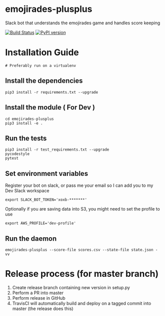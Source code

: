 # emojirades-plusplus
Slack bot that understands the emojirades game and handles score keeping

[![Build Status](https://travis-ci.org/michael-robbins/emojirades-plusplus.svg?branch=master)](https://travis-ci.org/michael-robbins/emojirades-plusplus) [![PyPI version](https://badge.fury.io/py/Emojirades-PlusPlus.svg)](https://badge.fury.io/py/Emojirades-PlusPlus)

# Installation Guide
`# Preferably run on a virtualenv`

## Install the dependencies
`pip3 install -r requirements.txt --upgrade`

## Install the module ( For Dev )
```
cd emojirades-plusplus
pip3 install -e .
```

## Run the tests
```
pip3 install -r test_requirements.txt --upgrade
pycodestyle
pytest
```

## Set environment variables
Register your bot on slack, or pass me your email so I can add you to my Dev Slack workspace

`export SLACK_BOT_TOKEN='xoxb-*******'`


Optionally if you are saving data into S3, you might need to set the profile to use

`export AWS_PROFILE='dev-profile'`

## Run the daemon
`emojirades-plusplus --score-file scores.csv --state-file state.json -vv`

# Release process (for master branch)
1. Create release branch containing new version in setup.py
2. Perform a PR into master
3. Perform release in GitHub
4. TravisCI will automatically build and deploy on a tagged commit into master (the release does this)
